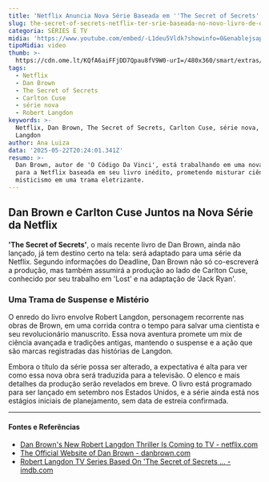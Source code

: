 ```yaml
---
title: 'Netflix Anuncia Nova Série Baseada em ''The Secret of Secrets'', de Dan Brown'
slug: the-secret-of-secrets-netflix-ter-srie-baseada-no-novo-livro-de-dan-brown
categoria: SÉRIES E TV
midia: 'https://www.youtube.com/embed/-L1deu5Vldk?showinfo=0&enablejsapi=1'
tipoMidia: video
thumb: >-
  https://cdn.ome.lt/KQfA6aiFFjDD7Qpau8fV9W0-urI=/480x360/smart/extras/conteudos/Captura_de_tela_2025-05-22_161907.png
tags:
  - Netflix
  - Dan Brown
  - The Secret of Secrets
  - Carlton Cuse
  - série nova
  - Robert Langdon
keywords: >-
  Netflix, Dan Brown, The Secret of Secrets, Carlton Cuse, série nova, Robert
  Langdon
author: Ana Luiza
data: '2025-05-22T20:24:01.341Z'
resumo: >-
  Dan Brown, autor de 'O Código Da Vinci', está trabalhando em uma nova série
  para a Netflix baseada em seu livro inédito, prometendo misturar ciência e
  misticismo em uma trama eletrizante.
---
```


## Dan Brown e Carlton Cuse Juntos na Nova Série da Netflix

**'The Secret of Secrets'**, o mais recente livro de Dan Brown, ainda não lançado, já tem destino certo na tela: será adaptado para uma série da Netflix. Segundo informações do Deadline, Dan Brown não só co-escreverá a produção, mas também assumirá a produção ao lado de Carlton Cuse, conhecido por seu trabalho em 'Lost' e na adaptação de 'Jack Ryan'.

### Uma Trama de Suspense e Mistério

O enredo do livro envolve Robert Langdon, personagem recorrente nas obras de Brown, em uma corrida contra o tempo para salvar uma cientista e seu revolucionário manuscrito. Essa nova aventura promete um mix de ciência avançada e tradições antigas, mantendo o suspense e a ação que são marcas registradas das histórias de Langdon.

Embora o título da série possa ser alterado, a expectativa é alta para ver como essa nova obra será traduzida para a televisão. O elenco e mais detalhes da produção serão revelados em breve. O livro está programado para ser lançado em setembro nos Estados Unidos, e a série ainda está nos estágios iniciais de planejamento, sem data de estreia confirmada.

---

#### Fontes e Referências

- [Dan Brown's New Robert Langdon Thriller Is Coming to TV - netflix.com](https://www.netflix.com/tudum/articles/langdon-the-secret-of-secrets-release-date-cast-news)
- [The Official Website of Dan Brown - danbrown.com](https://danbrown.com/)
- [Robert Langdon TV Series Based On 'The Secret of Secrets ... - imdb.com](https://www.imdb.com/news/ni65297602/?ref_=nmnw_art_perm)
